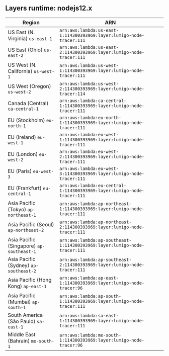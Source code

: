 Layers runtime: nodejs12.x
----
| Region | ARN |
| --- | --- |
|US East (N. Virginia)  `us-east-1`|`arn:aws:lambda:us-east-1:114300393969:layer:lumigo-node-tracer:111`|
|US East (Ohio)  `us-east-2`|`arn:aws:lambda:us-east-2:114300393969:layer:lumigo-node-tracer:111`|
|US West (N. California)  `us-west-1`|`arn:aws:lambda:us-west-1:114300393969:layer:lumigo-node-tracer:111`|
|US West (Oregon)  `us-west-2`|`arn:aws:lambda:us-west-2:114300393969:layer:lumigo-node-tracer:114`|
|Canada (Central)  `ca-central-1`|`arn:aws:lambda:ca-central-1:114300393969:layer:lumigo-node-tracer:111`|
|EU (Stockholm)  `eu-north-1`|`arn:aws:lambda:eu-north-1:114300393969:layer:lumigo-node-tracer:111`|
|EU (Ireland)  `eu-west-1`|`arn:aws:lambda:eu-west-1:114300393969:layer:lumigo-node-tracer:111`|
|EU (London)  `eu-west-2`|`arn:aws:lambda:eu-west-2:114300393969:layer:lumigo-node-tracer:111`|
|EU (Paris)  `eu-west-3`|`arn:aws:lambda:eu-west-3:114300393969:layer:lumigo-node-tracer:111`|
|EU (Frankfurt)  `eu-central-1`|`arn:aws:lambda:eu-central-1:114300393969:layer:lumigo-node-tracer:111`|
|Asia Pacific (Tokyo)  `ap-northeast-1`|`arn:aws:lambda:ap-northeast-1:114300393969:layer:lumigo-node-tracer:111`|
|Asia Pacific (Seoul)  `ap-northeast-2`|`arn:aws:lambda:ap-northeast-2:114300393969:layer:lumigo-node-tracer:111`|
|Asia Pacific (Singapore)  `ap-southeast-1`|`arn:aws:lambda:ap-southeast-1:114300393969:layer:lumigo-node-tracer:111`|
|Asia Pacific (Sydney)  `ap-southeast-2`|`arn:aws:lambda:ap-southeast-2:114300393969:layer:lumigo-node-tracer:111`|
|Asia Pacific (Hong Kong)  `ap-east-1`|`arn:aws:lambda:ap-east-1:114300393969:layer:lumigo-node-tracer:96`|
|Asia Pacific (Mumbai)  `ap-south-1`|`arn:aws:lambda:ap-south-1:114300393969:layer:lumigo-node-tracer:111`|
|South America (São Paulo)  `sa-east-1`|`arn:aws:lambda:sa-east-1:114300393969:layer:lumigo-node-tracer:111`|
|Middle East (Bahrain)  `me-south-1`|`arn:aws:lambda:me-south-1:114300393969:layer:lumigo-node-tracer:96`|
